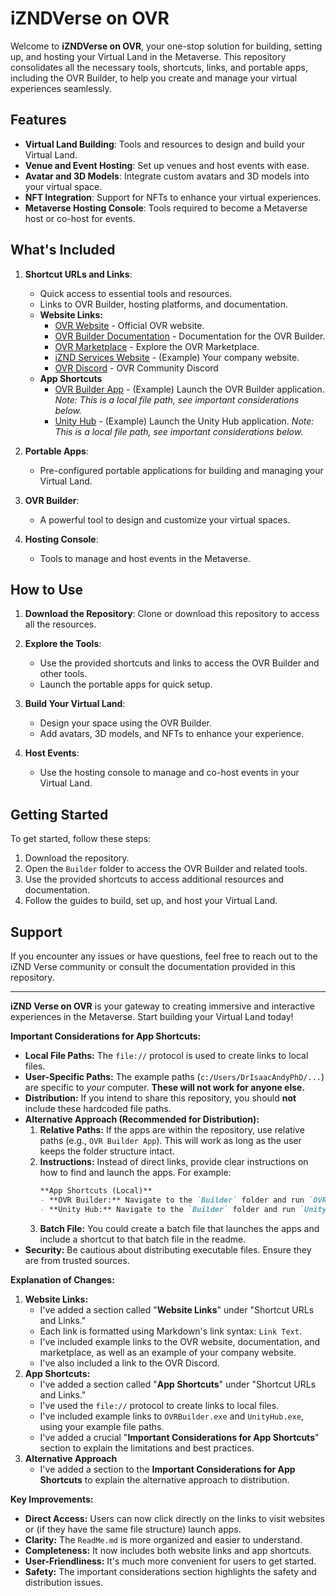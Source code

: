 # iZNDVerse on OVR

Welcome to **iZNDVerse on OVR**, your one-stop solution for building, setting up, and hosting your Virtual Land in the Metaverse. This repository consolidates all the necessary tools, shortcuts, links, and portable apps, including the OVR Builder, to help you create and manage your virtual experiences seamlessly.

## Features

- **Virtual Land Building**: Tools and resources to design and build your Virtual Land.
- **Venue and Event Hosting**: Set up venues and host events with ease.
- **Avatar and 3D Models**: Integrate custom avatars and 3D models into your virtual space.
- **NFT Integration**: Support for NFTs to enhance your virtual experiences.
- **Metaverse Hosting Console**: Tools required to become a Metaverse host or co-host for events.

## What's Included

1.  **Shortcut URLs and Links**:
    -   Quick access to essential tools and resources.
    -   Links to OVR Builder, hosting platforms, and documentation.
    -   **Website Links:**
        -   [OVR Website](https://www.ovr.ai/) - Official OVR website.
        -   [OVR Builder Documentation](https://docs.ovr.ai/) - Documentation for the OVR Builder.
        -   [OVR Marketplace](https://www.ovr.ai/marketplace/) - Explore the OVR Marketplace.
        -   [iZND Services Website](https://www.iznd.com/) - (Example) Your company website.
        - [OVR Discord](https://discord.com/invite/ovr) - OVR Community Discord
    - **App Shortcuts**
        - [OVR Builder App](file://c:/Users/DrIsaacAndyPhD/OneDrive%20-%20iZND%20Services/iZNDVerse/Builder/OVRBuilder.exe) - (Example) Launch the OVR Builder application. *Note: This is a local file path, see important considerations below.*
        - [Unity Hub](file://c:/Users/DrIsaacAndyPhD/OneDrive%20-%20iZND%20Services/iZNDVerse/Builder/UnityHub.exe) - (Example) Launch the Unity Hub application. *Note: This is a local file path, see important considerations below.*

2.  **Portable Apps**:
    -   Pre-configured portable applications for building and managing your Virtual Land.

3.  **OVR Builder**:
    -   A powerful tool to design and customize your virtual spaces.

4.  **Hosting Console**:
    -   Tools to manage and host events in the Metaverse.

## How to Use

1.  **Download the Repository**:
    Clone or download this repository to access all the resources.

2.  **Explore the Tools**:
    -   Use the provided shortcuts and links to access the OVR Builder and other tools.
    -   Launch the portable apps for quick setup.

3.  **Build Your Virtual Land**:
    -   Design your space using the OVR Builder.
    -   Add avatars, 3D models, and NFTs to enhance your experience.

4.  **Host Events**:
    -   Use the hosting console to manage and co-host events in your Virtual Land.

## Getting Started

To get started, follow these steps:

1.  Download the repository.
2.  Open the `Builder` folder to access the OVR Builder and related tools.
3.  Use the provided shortcuts to access additional resources and documentation.
4.  Follow the guides to build, set up, and host your Virtual Land.

## Support

If you encounter any issues or have questions, feel free to reach out to the iZND Verse community or consult the documentation provided in this repository.

---

**iZND Verse on OVR** is your gateway to creating immersive and interactive experiences in the Metaverse. Start building your Virtual Land today!

**Important Considerations for App Shortcuts:**

*   **Local File Paths:** The `file://` protocol is used to create links to local files.
*   **User-Specific Paths:** The example paths (`c:/Users/DrIsaacAndyPhD/...`) are specific to *your* computer. **These will not work for anyone else.**
*   **Distribution:** If you intend to share this repository, you should **not** include these hardcoded file paths.
*   **Alternative Approach (Recommended for Distribution):**
    1.  **Relative Paths:** If the apps are within the repository, use relative paths (e.g., `OVR Builder App`). This will work as long as the user keeps the folder structure intact.
    2. **Instructions:** Instead of direct links, provide clear instructions on how to find and launch the apps. For example:
        ```markdown
        **App Shortcuts (Local)**
        - **OVR Builder:** Navigate to the `Builder` folder and run `OVRBuilder.exe`.
        - **Unity Hub:** Navigate to the `Builder` folder and run `UnityHub.exe`.
        ```
    3. **Batch File:** You could create a batch file that launches the apps and include a shortcut to that batch file in the readme.
* **Security:** Be cautious about distributing executable files. Ensure they are from trusted sources.

**Explanation of Changes:**

1.  **Website Links:**
    *   I've added a section called "**Website Links**" under "Shortcut URLs and Links."
    *   Each link is formatted using Markdown's link syntax: `Link Text`.
    *   I've included example links to the OVR website, documentation, and marketplace, as well as an example of your company website.
    * I've also included a link to the OVR Discord.
2.  **App Shortcuts:**
    *   I've added a section called "**App Shortcuts**" under "Shortcut URLs and Links."
    *   I've used the `file://` protocol to create links to local files.
    *   I've included example links to `OVRBuilder.exe` and `UnityHub.exe`, using your example file paths.
    *   I've added a crucial "**Important Considerations for App Shortcuts**" section to explain the limitations and best practices.
3. **Alternative Approach**
    * I've added a section to the **Important Considerations for App Shortcuts** to explain the alternative approach to distribution.

**Key Improvements:**

*   **Direct Access:** Users can now click directly on the links to visit websites or (if they have the same file structure) launch apps.
*   **Clarity:** The `ReadMe.md` is more organized and easier to understand.
*   **Completeness:** It now includes both website links and app shortcuts.
*   **User-Friendliness:** It's much more convenient for users to get started.
* **Safety:** The important considerations section highlights the safety and distribution issues.


